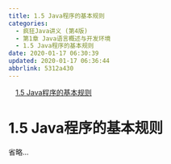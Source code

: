 ```yaml
---
title: 1.5 Java程序的基本规则
categories: 
  - 疯狂Java讲义 (第4版)
  - 第1章 Java语言概述与开发环境
  - 1.5 Java程序的基本规则
date: 2020-01-17 06:30:39
updated: 2020-01-17 06:36:44
abbrlink: 5312a430
---
```

<div id='my_toc'><a href="/JavaReadingNotes/5312a430/#1-5-Java程序的基本规则" class="header_1">1.5 Java程序的基本规则</a><br></div>
<style>.header_1{margin-left: 1em;}.header_2{margin-left: 2em;}.header_3{margin-left: 3em;}.header_4{margin-left: 4em;}.header_5{margin-left: 5em;}.header_6{margin-left: 6em;}</style>
<!--more-->
<script>if (navigator.platform.search('arm')==-1){document.getElementById('my_toc').style.display = 'none';}var e,p = document.getElementsByTagName('p');while (p.length>0) {e = p[0];e.parentElement.removeChild(e);}</script>

<!--end-->
# 1.5 Java程序的基本规则
省略...

